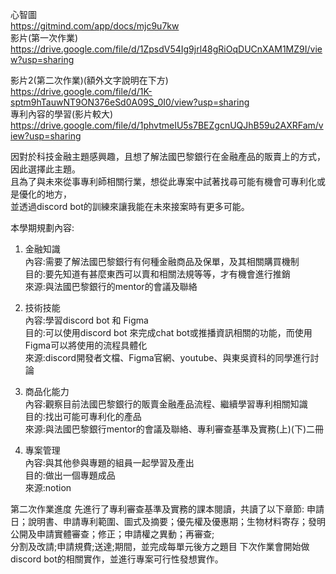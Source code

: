 心智圖  
https://gitmind.com/app/docs/mjc9u7kw  
影片(第一次作業)  
https://drive.google.com/file/d/1ZpsdV54Ig9jrl48gRiOqDUCnXAM1MZ9I/view?usp=sharing  

影片2(第二次作業)(額外文字說明在下方)   
https://drive.google.com/file/d/1K-sptm9hTauwNT9ON376eSd0A09S_0I0/view?usp=sharing  
專利內容的學習(影片較大)
https://drive.google.com/file/d/1phvtmeIU5s7BEZgcnUQJhB59u2AXRFam/view?usp=sharing


因對於科技金融主題感興趣，且想了解法國巴黎銀行在金融產品的販賣上的方式，因此選擇此主題。  
且為了與未來從事專利師相關行業，想從此專案中試著找尋可能有機會可專利化或是優化的地方，  
並透過discord bot的訓練來讓我能在未來接案時有更多可能。  

本學期規劃內容:
1. 金融知識  
 內容:需要了解法國巴黎銀行有何種金融商品及保單，及其相關購買機制  
 目的:要先知道有甚麼東西可以賣和相關法規等等，才有機會進行推銷  
 來源:與法國巴黎銀行的mentor的會議及聯絡  
 
2. 技術技能  
 內容:學習discord bot 和 Figma  
 目的:可以使用discord bot 來完成chat bot或推播資訊相關的功能，而使用Figma可以將使用的流程具體化  
 來源:discord開發者文檔、Figma官網、youtube、與東吳資科的同學進行討論 
 
3. 商品化能力  
 內容:觀察目前法國巴黎銀行的販賣金融產品流程、繼續學習專利相關知識  
 目的:找出可能可專利化的產品  
 來源:與法國巴黎銀行mentor的會議及聯絡、專利審查基準及實務(上)(下)二冊    
 
4. 專案管理  
  內容:與其他參與專題的組員一起學習及產出  
  目的:做出一個專題成品  
  來源:notion  




第二次作業進度
先進行了專利審查基準及實務的課本閱讀，共讀了以下章節:
申請日；說明書、申請專利範圍、圖式及摘要；優先權及優惠期；生物材料寄存；發明公開及申請實體審查；修正；申請權之異動；再審查;  
分割及改請;申請規費;送達;期間，並完成每單元後方之題目
下次作業會開始做discord bot的相關實作，並進行專案可行性發想實作。  
  
  
 



 
